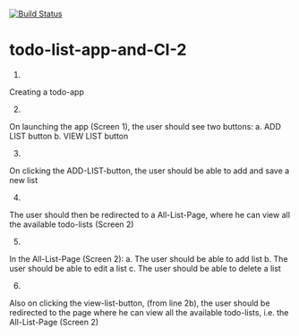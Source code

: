 [![Build Status](https://www.travis-ci.com/devAYZ/todo-list-app-and-CI-2.svg?branch=master)](https://www.travis-ci.com/devAYZ/todo-list-app-and-CI-2)


# todo-list-app-and-CI-2

1.
Creating a todo-app

2.
On launching the app (Screen 1), the user should see two buttons: 
a. ADD LIST button
b. VIEW LIST button

3.
On clicking the ADD-LIST-button, the user should be able to add and save a new list

4.
The user should then be redirected to a All-List-Page, where he can view all the available todo-lists (Screen 2)

5.
In the All-List-Page (Screen 2):
a. The user should be able to add list
b. The user should be able to edit a list
c. The user should be able to delete a list

6.
Also on clicking the view-list-button, (from line 2b), the user should be redirected to the page where he can view all the available todo-lists, i.e. the All-List-Page (Screen 2)
